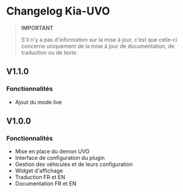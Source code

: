 # Changelog Kia-UVO

>**IMPORTANT**
>
> S'il n'y a pas d'information sur la mise à jour, c'est que celle-ci concerne uniquement de la mise à jour de documentation, de traduction ou de texte.

## V1.1.0

### Fonctionnalités

- Ajout du mode live

## V1.0.0

### Fonctionnalités

- Mise en place du demon UVO
- Interface de configuration du plugin
- Gestion des véhicules et de leurs configuration
- Widget d'affichage
- Traduction FR et EN
- Documentation FR et EN
